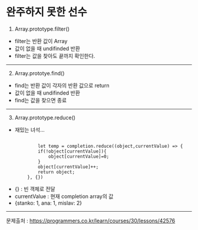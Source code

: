 # 완주하지 못한 선수

1. Array.prototype.filter()
- filter는 반환 값이 Array
- 값이 없을 때 undifinded 반환
- filter는 값을 찾아도 끝까지 확인한다.
<hr>

2. Array.prototye.find()
- find는 반환 값이 각자의 반환 값으로 return
- 값이 없을 때 undifinded 반환
- find는 값을 찾으면 종료
<hr>

3. Array.prototype.reduce()
- 재밌는 녀석...
<pre><code>
            let temp = completion.reduce((object,currentValue) => {
            if(!object[currentValue]){
                object[currentValue]=0;
            }
            object[currentValue]++;
            return object;
        }, {}) 
</code></pre>
 - {} : 빈 객체로 전달
 - currentValue : 현재 completion array의 값
 - {stanko: 1, ana: 1, mislav: 2}
 
 <hr>
 
 문제출처 : https://programmers.co.kr/learn/courses/30/lessons/42576
